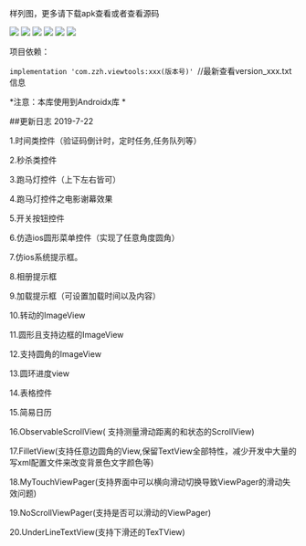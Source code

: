 
样列图，更多请下载apk查看或者查看源码

![](https://github.com/zhengzaihong/MyViews/tree/master/pic/GIF.gif) 
![](https://github.com/zhengzaihong/MyViews/tree/master/pic/pic1.png) 
![](https://github.com/zhengzaihong/MyViews/tree/master/pic/pic2.png) 
![](https://github.com/zhengzaihong/MyViews/tree/master/pic/pic3.jpg) 
![](https://github.com/zhengzaihong/MyViews/tree/master/pic/pic4.jpg)
![](https://github.com/zhengzaihong/MyViews/tree/master/pic/pic5jpg)










项目依赖：


``` implementation 'com.zzh.viewtools:xxx(版本号)'  ```//最新查看version_xxx.txt信息


*注意：本库使用到Androidx库  *

##更新日志 2019-7-22

1.时间类控件（验证码倒计时，定时任务,任务队列等）

2.秒杀类控件

3.跑马灯控件（上下左右皆可）

4.跑马灯控件之电影谢幕效果

5.开关按钮控件

6.仿造ios圆形菜单控件（实现了任意角度圆角）

7.仿ios系统提示框。

8.相册提示框

9.加载提示框（可设置加载时间以及内容）

10.转动的ImageView

11.圆形且支持边框的ImageView

12.支持圆角的ImageView

13.圆环进度view

14.表格控件

15.简易日历

16.ObservableScrollView( 支持测量滑动距离的和状态的ScrollView)

17.FilletView(支持任意边圆角的View,保留TextView全部特性，减少开发中大量的写xml配置文件来改变背景色文字颜色等)

18.MyTouchViewPager(支持界面中可以横向滑动切换导致ViewPager的滑动失效问题)

19.NoScrollViewPager(支持是否可以滑动的ViewPager)

20.UnderLineTextView(支持下滑还的TexTView)


